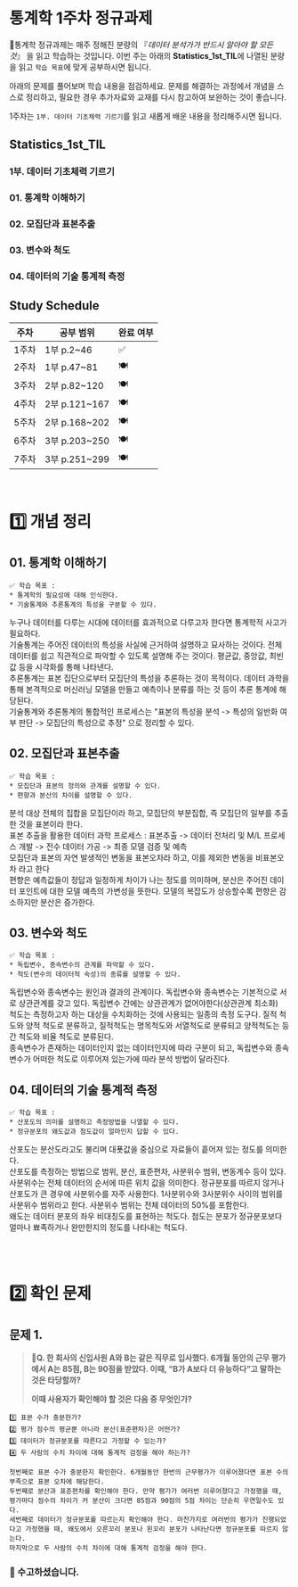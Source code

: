 # 통계학 1주차 정규과제

📌통계학 정규과제는 매주 정해진 분량의 『*데이터 분석가가 반드시 알아야 할 모든 것*』 을 읽고 학습하는 것입니다. 이번 주는 아래의 **Statistics_1st_TIL**에 나열된 분량을 읽고 `학습 목표`에 맞게 공부하시면 됩니다.

아래의 문제를 풀어보며 학습 내용을 점검하세요. 문제를 해결하는 과정에서 개념을 스스로 정리하고, 필요한 경우 추가자료와 교재를 다시 참고하여 보완하는 것이 좋습니다.

1주차는 `1부. 데이터 기초체력 기르기`를 읽고 새롭게 배운 내용을 정리해주시면 됩니다.


## Statistics_1st_TIL

### 1부. 데이터 기초체력 기르기
### 01. 통계학 이해하기
### 02. 모집단과 표본추출
### 03. 변수와 척도
### 04. 데이터의 기술 통계적 측정



## Study Schedule

| 주차  | 공부 범위     | 완료 여부 |
| ----- | ------------- | --------- |
| 1주차 | 1부 p.2~46    | ✅         |
| 2주차 | 1부 p.47~81   | 🍽️         |
| 3주차 | 2부 p.82~120  | 🍽️         |
| 4주차 | 2부 p.121~167 | 🍽️         |
| 5주차 | 2부 p.168~202 | 🍽️         |
| 6주차 | 3부 p.203~250 | 🍽️         |
| 7주차 | 3부 p.251~299 | 🍽️         |

<br>

<!-- 여기까진 그대로 둬 주세요-->


# 1️⃣ 개념 정리 
## 01. 통계학 이해하기

```
✅ 학습 목표 :
* 통계학의 필요성에 대해 인식한다.
* 기술통계와 추론통계의 특성을 구분할 수 있다.
```
누구나 데이터를 다루는 시대에 데이터를 효과적으로 다루고자 한다면 통계학적 사고가 필요하다.  
기술통계는 주어진 데이터의 특성을 사실에 근거하여 설명하고 묘사하는 것이다. 전체 데이터를 쉽고 직관적으로 파악할 수 있도록 설명해 주는 것이다. 평균값, 중앙값, 최빈값 등을 시각화를 통해 나타낸다.<br>
추론통계는 표본 집단으로부터 모집단의 특성을 추론하는 것이 목적이다. 데이터 과학을 통해 본격적으로 머신러닝 모델을 만들고 예측이나 분류를 하는 것 등이 추론 통계에 해당된다.<br>
기술통계와 추론통계의 통합적인 프로세스는 "표본의 특성을 분석 -> 특성의 일반화 여부 판단 -> 모집단의 특성으로 추정" 으로 정리할 수 있다. 


## 02. 모집단과 표본추출

```
✅ 학습 목표 :
* 모집단과 표본의 정의와 관계를 설명할 수 있다.
* 편향과 분산의 차이를 설명할 수 있다.
```

분석 대상 전체의 집합을 모집단이라 하고, 모집단의 부분집합, 즉 모집단의 일부를 추출한 것을 표본이라 한다.<br>
표본 추출을 활용한 데이터 과학 프로세스 : 표본추출 -> 데이터 전처리 및 M/L 프로세스 개발 -> 전수 데이터 가공 -> 최종 모델 검증 및 예측<br>
모집단과 표본의 자연 발생적인 변동을 표본오차라 하고, 이를 제외한 변동을 비표본오차 라고 한다<br>
편향은 예측값들이 정답과 일정하게 차이가 나는 정도를 의미하며, 분산은 주어진 데이터 포인트에 대한 모델 예측의 가변성을 뜻한다. 모델의 복잡도가 상승할수록 편향은 감소하지만 분산은 증가한다.<br>



## 03. 변수와 척도
```
✅ 학습 목표 :
* 독립변수, 종속변수의 관계를 파악할 수 있다.
* 척도(변수의 데이터적 속성)의 종류를 설명할 수 있다.
```
독립변수와 종속변수는 원인과 결과의 관계이다. 독립변수와 종속변수는 기본적으로 서로 상관관계를 갖고 있다. 독립변수 간에는 상관관계가 없어야한다(상관관계 최소화)<br>
척도는 측정하고자 하는 대상을 수치화하는 것에 사용되는 일종의 측정 도구다. 질적 척도와 양적 척도로 분류하고, 질적척도는 명목척도와 서열척도로 분류되고 양적척도는 등간 척도와 비율 척도로 분류된다.<br>
종속변수가 존재하는 데이터인지 없는 데이터인지에 따라 구분이 되고, 독립변수와 종속변수가 어떠한 척도로 이루어져 있는가에 따라 분석 방법이 달라진다. 



## 04. 데이터의 기술 통계적 측정

```
✅ 학습 목표 :
* 산포도의 의미를 설명하고 측정방법을 나열할 수 있다.
* 정규분포의 왜도값과 첨도값이 얼마인지 답할 수 있다.
```

산포도는 분산도라고도 불리며 대푯값을 중심으로 자료들이 흩어져 있는 정도를 의미한다.<br> 산포도를 측정하는 방법으로 범위, 분산, 표준편차, 사분위수 범위, 변동계수 등이 있다. <br>
사분위수는 전체 데이터의 순서에 따른 위치 값을 의미한다. 정규분포를 따르지 않거나 산포도가 큰 경우에 사분위수를 자주 사용한다. 1사분위수와 3사분위수 사이의 범위를 사분위수 범위라고 한다. 사분위수 범위는 전체 데이터의 50%를 포함한다.<br> 
왜도는 데이터 분포의 좌우 비대칭도를 표현하는 척도다. 첨도는 분포가 정규분포보다 얼마나 뾰족하거나 완만한지의 정도를 나타내는 척도다. 




<br>
<br>

# 2️⃣ 확인 문제

## 문제 1.

> **🧚Q. 한 회사의 신입사원 A와 B는 같은 직무로 입사했다. 6개월 동안의 근무 평가에서 A는 85점, B는 90점을 받았다. 이때, “B가 A보다 더 유능하다”고 말하는 것은 타당할까?**
>
> **이때 사용자가 확인해야 할 것은 다음 중 무엇인가?**

~~~
1️⃣ 표본 수가 충분한가?
2️⃣ 평가 점수의 평균뿐 아니라 분산(표준편차)은 어떤가?
3️⃣ 데이터가 정규분포를 따른다고 가정할 수 있는가?
4️⃣ 두 사람의 수치 차이에 대해 통계적 검정을 해야 하는가?
~~~



<!--학습한 개념을 활용하여 자유롭게 설명해 보세요. 구체적인 예시를 들어 설명하면 더욱 좋습니다.-->

```
첫번째로 표본 수가 충분한지 확인한다. 6개월동안 한번의 근무평가가 이루어졌다면 표본 수의 부족으로 표본 오차에 해당한다.
두번째로 분산과 표준편차를 확인해야 한다. 만약 평가가 여러번 이루어졌다고 가정했을 때, 평가마다 점수의 차이가 커 분산이 크다면 85점과 90점의 5점 차이는 단순히 우연일수도 있다.
세번째로 데이터가 정규분포를 따르는지 확인해야 한다. 마찬가지로 여러번의 평가가 진행되었다고 가정했을 때, 왜도에서 오른꼬리 분포나 왼꼬리 분포가 나타난다면 정규분포를 따르지 않는다.
마지막으로 두 사람의 수치 차이에 대해 통계적 검정을 해야 한다. 
```



### 🎉 수고하셨습니다.
